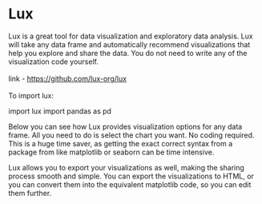 # Lux
Lux is a great tool for data visualization and exploratory data analysis. Lux will take any data frame and automatically recommend visualizations that help you explore and share the data. You do not need to write any of the visualization code yourself.<br><br>
link - https://github.com/lux-org/lux<br><br>
To import lux:

import lux
import pandas as pd

Below you can see how Lux provides visualization options for any data frame. All you need to do is select the chart you want. No coding required. This is a huge time saver, as getting the exact correct syntax from a package from like matplotlib or seaborn can be time intensive.

Lux allows you to export your visualizations as well, making the sharing process smooth and simple. You can export the visualizations to HTML, or you can convert them into the equivalent matplotlib code, so you can edit them further.